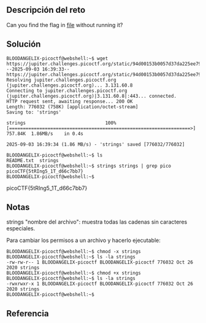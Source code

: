 ## Descripción del reto
Can you find the flag in [file](https://jupiter.challenges.picoctf.org/static/94d00153b0057d37da225ee79a846c62/strings) without running it?

## Solución
``` linux
BLOODANGELIX-picoctf@webshell:~$ wget https://jupiter.challenges.picoctf.org/static/94d00153b0057d37da225ee79a846c62/strings 
--2025-09-03 16:39:33--  https://jupiter.challenges.picoctf.org/static/94d00153b0057d37da225ee79a846c62/strings
Resolving jupiter.challenges.picoctf.org (jupiter.challenges.picoctf.org)... 3.131.60.8
Connecting to jupiter.challenges.picoctf.org (jupiter.challenges.picoctf.org)|3.131.60.8|:443... connected.
HTTP request sent, awaiting response... 200 OK
Length: 776032 (758K) [application/octet-stream]
Saving to: 'strings'

strings                             100%[==================================================================>] 757.84K  1.86MB/s    in 0.4s    

2025-09-03 16:39:34 (1.86 MB/s) - 'strings' saved [776032/776032]

BLOODANGELIX-picoctf@webshell:~$ ls
README.txt  strings
BLOODANGELIX-picoctf@webshell:~$ strings strings | grep pico
picoCTF{5tRIng5_1T_d66c7bb7}
BLOODANGELIX-picoctf@webshell:~$ 
```

picoCTF{5tRIng5_1T_d66c7bb7}
## Notas
strings "nombre del archivo": muestra todas las cadenas sin caracteres especiales. 

Para cambiar los permisos a un archivo y hacerlo ejecutable:
```
BLOODANGELIX-picoctf@webshell:~$ chmod -x strings
BLOODANGELIX-picoctf@webshell:~$ ls -la strings
-rw-rw-r-- 1 BLOODANGELIX-picoctf BLOODANGELIX-picoctf 776032 Oct 26  2020 strings
BLOODANGELIX-picoctf@webshell:~$ chmod +x strings
BLOODANGELIX-picoctf@webshell:~$ ls -la strings
-rwxrwxr-x 1 BLOODANGELIX-picoctf BLOODANGELIX-picoctf 776032 Oct 26  2020 strings
BLOODANGELIX-picoctf@webshell:~$ 
```
## Referencia
